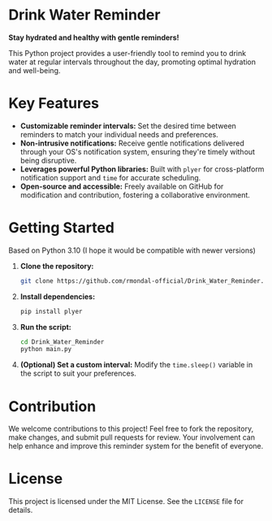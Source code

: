 
# Drink Water Reminder

**Stay hydrated and healthy with gentle reminders!**

This Python project provides a user-friendly tool to remind you to drink water at regular intervals throughout the day, promoting optimal hydration and well-being.

# Key Features

- **Customizable reminder intervals:** Set the desired time between reminders to match your individual needs and preferences.
- **Non-intrusive notifications:** Receive gentle notifications delivered through your OS's notification system, ensuring they're timely without being disruptive.
- **Leverages powerful Python libraries:** Built with `plyer` for cross-platform notification support and `time` for accurate scheduling.
- **Open-source and accessible:** Freely available on GitHub for modification and contribution, fostering a collaborative environment.

# Getting Started

Based on Python 3.10 (I hope it would be compatible with newer versions)

1. **Clone the repository:**
   ```bash
   git clone https://github.com/rmondal-official/Drink_Water_Reminder.git
   ```
2. **Install dependencies:**
   ```bash
   pip install plyer
   ```
3. **Run the script:**
   ```bash
   cd Drink_Water_Reminder
   python main.py
   ```
4. **(Optional) Set a custom interval:** Modify the `time.sleep()` variable in the script to suit your preferences.

# Contribution

We welcome contributions to this project! Feel free to fork the repository, make changes, and submit pull requests for review. Your involvement can help enhance and improve this reminder system for the benefit of everyone.

# License

This project is licensed under the MIT License. See the `LICENSE` file for details.

